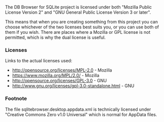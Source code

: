 The DB Browser for SQLite project is licensed under both "Mozilla Public License Version 2" and "GNU General Public License Version 3 or later".

This means that when you are creating something from this project you can choose whichever of the two licenses best suits you, or you can use both of them if you wish. There are places where a Mozilla or GPL license is not permitted, which is why the dual license is useful.

### Licenses

Links to the actual licenses used:

* <http://opensource.org/licenses/MPL-2.0> - Mozilla
* <https://www.mozilla.org/MPL/2.0/> - Mozilla
* <http://opensource.org/licenses/GPL-3.0> - GNU
* <http://www.gnu.org/licenses/gpl-3.0-standalone.html> - GNU

### Footnote

The file sqlitebrowser.desktop.appdata.xml is technically licensed under "Creative Commons Zero v1.0 Universal" which is normal for AppData files.
